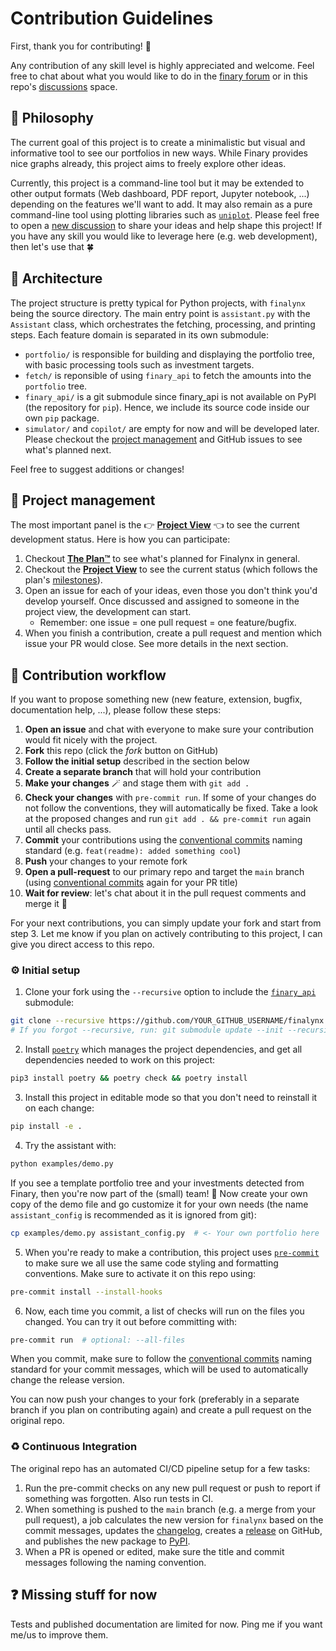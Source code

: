 # Contribution Guidelines
First, thank you for contributing! 💝

Any contribution of any skill level is highly appreciated and welcome. Feel free to chat about what you would like to do in the [finary forum](https://community.finary.com/t/finary-assistant-aka-finalynx-projet-communautaire-open-source/6498) or in this repo's [discussions](https://github.com/MadeInPierre/finalynx/discussions/new/choose) space.

## 🤔 Philosophy
The current goal of this project is to create a minimalistic but visual and informative tool to see our portfolios in new ways. While Finary provides nice graphs already, this project aims to freely explore other ideas.

Currently, this project is a command-line tool but it may be extended to other output formats (Web dashboard, PDF report, Jupyter notebook, ...) depending on the features we'll want to add. It may also remain as a pure command-line tool using plotting libraries such as [`uniplot`](https://github.com/olavolav/uniplot). Please feel free to open a [new discussion](https://github.com/MadeInPierre/finalynx/discussions/new/choose) to share your ideas and help shape this project! If you have any skill you would like to leverage here (e.g. web development), then let's use that 🍀

## 🔧 Architecture
The project structure is pretty typical for Python projects, with `finalynx` being the source directory. The main entry point is `assistant.py` with the `Assistant` class, which orchestrates the fetching, processing, and printing steps. Each feature domain is separated in its own submodule:
  - `portfolio/` is responsible for building and displaying the portfolio tree, with basic processing tools such as investment targets.
  - `fetch/` is reponsible of using `finary_api` to fetch the amounts into the `portfolio` tree.
  - `finary_api/` is a git submodule since finary_api is not available on PyPI (the repository for `pip`). Hence, we include its source code inside our own `pip` package.
  - `simulator/` and `copilot/` are empty for now and will be developed later. Please checkout the [project management](https://github.com/users/MadeInPierre/projects/4) and GitHub issues to see what's planned next.

Feel free to suggest additions or changes!

## 💬 Project management

The most important panel is the 👉 [**Project View**](https://github.com/users/MadeInPierre/projects/4) 👈 to see the current development status. Here is how you can participate:
1. Checkout [**The Plan™**](https://github.com/MadeInPierre/finalynx/discussions/27) to see what's planned for Finalynx in general.
2. Checkout the [**Project View**](https://github.com/users/MadeInPierre/projects/4) to see the current status (which follows the plan's [milestones](https://github.com/MadeInPierre/finalynx/milestones?direction=asc&sort=title&state=open)).
3. Open an issue for each of your ideas, even those you don't think you'd develop yourself. Once discussed and assigned to someone in the project view, the development can start.
   - Remember: one issue = one pull request = one feature/bugfix.
4. When you finish a contribution, create a pull request and mention which issue your PR would close. See more details in the next section.

## 🌊 Contribution workflow
If you want to propose something new (new feature, extension, bugfix, documentation help, ...), please follow these steps:
1. **Open an issue** and chat with everyone to make sure your contribution would fit nicely with the project.
1. **Fork** this repo (click the _fork_ button on GitHub)
2. **Follow the initial setup** described in the section below
3. **Create a separate branch** that will hold your contribution
4. **Make your changes** 🪄 and stage them with `git add .`
5. **Check your changes** with `pre-commit run`. If some of your changes do not follow the conventions, they will automatically be fixed. Take a look at the proposed changes and run `git add . && pre-commit run` again until all checks pass.
6. **Commit** your contributions using the [conventional commits](https://www.conventionalcommits.org/en/v1.0.0/) naming standard (e.g. `feat(readme): added something cool`)
7. **Push** your changes to your remote fork
8. **Open a pull-request** to our primary repo and target the `main` branch (using [conventional commits](https://www.conventionalcommits.org/en/v1.0.0/) again for your PR title)
9.  **Wait for review**: let's chat about it in the pull request comments and merge it 🎉

For your next contributions, you can simply update your fork and start from step 3. Let me know if you plan on actively contributing to this project, I can give you direct access to this repo.

### ⚙️ Initial setup
1. Clone your fork using the `--recursive` option to include the [`finary_api`](https://github.com/lasconic/finary) submodule:
```sh
git clone --recursive https://github.com/YOUR_GITHUB_USERNAME/finalynx.git
# If you forgot --recursive, run: git submodule update --init --recursive
```
2. Install [`poetry`](https://python-poetry.org/) which manages the project dependencies, and get all dependencies needed to work on this project:
```sh
pip3 install poetry && poetry check && poetry install
```
3. Install this project in editable mode so that you don't need to reinstall it on each change:
```sh
pip install -e .
```
4. Try the assistant with:
```sh
python examples/demo.py
```
If you see a template portfolio tree and your investments detected from Finary, then you're now part of the (small) team! 🎉 Now create your own copy of the demo file and go customize it for your own needs (the name `assistant_config` is recommended as it is ignored from git):
```sh
cp examples/demo.py assistant_config.py  # <- Your own portfolio here
```
5. When you're ready to make a contribution, this project uses [`pre-commit`](https://pre-commit.com) to make sure we all use the same code styling and formatting conventions. Make sure to activate it on this repo using:
```sh
pre-commit install --install-hooks
```
6. Now, each time you commit, a list of checks will run on the files you changed. You can try it out before committing with:
```sh
pre-commit run  # optional: --all-files
```

When you commit, make sure to follow the [conventional commits](https://www.conventionalcommits.org/en/v1.0.0/) naming standard for your commit messages, which will be used to automatically change the release version.

You can now push your changes to your fork (preferably in a separate branch if you plan on contributing again) and create a pull request on the original repo.

### ♻️ Continuous Integration
The original repo has an automated CI/CD pipeline setup for a few tasks:
1. Run the pre-commit checks on any new pull request or push to report if something was forgotten. Also run tests in CI.
2. When something is pushed to the `main` branch (e.g. a merge from your pull request), a job calculates the new version for `finalynx` based on the commit messages, updates the [changelog](https://github.com/MadeInPierre/finalynx/blob/main/CHANGELOG.md), creates a [release](https://github.com/MadeInPierre/finalynx/releases) on GitHub, and publishes the new package to [PyPI](https://pypi.org/project/finalynx/).
3. When a PR is opened or edited, make sure the title and commit messages following the naming convention.

## ❓ Missing stuff for now
Tests and published documentation are limited for now. Ping me if you want me/us to improve them.
